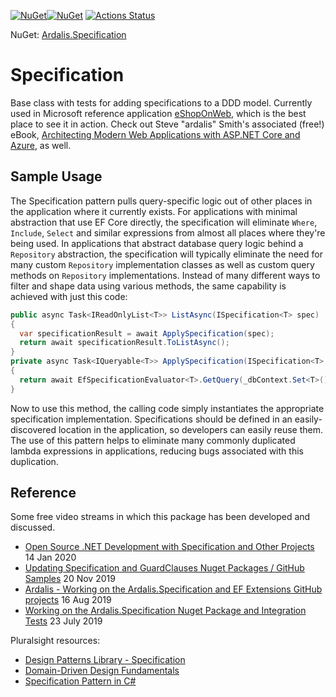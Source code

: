 
[![NuGet](https://img.shields.io/nuget/v/Ardalis.Specification.svg)](https://www.nuget.org/packages/Ardalis.Specification)[![NuGet](https://img.shields.io/nuget/dt/Ardalis.Specification.svg)](https://www.nuget.org/packages/Ardalis.Specification)
[![Actions Status](https://github.com/ardalis/specification/workflows/ASP.NET%20Core%20CI/badge.svg)](https://github.com/ardalis/specification/actions)

NuGet: [Ardalis.Specification](https://www.nuget.org/packages/Ardalis.Specification)

# Specification

Base class with tests for adding specifications to a DDD model. Currently used in Microsoft reference application [eShopOnWeb](https://github.com/dotnet-architecture/eShopOnWeb), which is the best place to see it in action. Check out Steve "ardalis" Smith's associated (free!) eBook, [Architecting Modern Web Applications with ASP.NET Core and Azure](https://aka.ms/webappebook), as well.

## Sample Usage

The Specification pattern pulls query-specific logic out of other places in the application where it currently exists. For applications with minimal abstraction that use EF Core directly, the specification will eliminate `Where`, `Include`, `Select` and similar expressions from almost all places where they're being used. In applications that abstract database query logic behind a `Repository` abstraction, the specification will typically eliminate the need for many custom `Repository` implementation classes as well as custom query methods on `Repository` implementations. Instead of many different ways to filter and shape data using various methods, the same capability is achieved with just this code:

```csharp
public async Task<IReadOnlyList<T>> ListAsync(ISpecification<T> spec)
{
  var specificationResult = await ApplySpecification(spec);
  return await specificationResult.ToListAsync();
}
private async Task<IQueryable<T>> ApplySpecification(ISpecification<T> spec)
{
  return await EfSpecificationEvaluator<T>.GetQuery(_dbContext.Set<T>().AsQueryable(), spec);
}
```

Now to use this method, the calling code simply instantiates the appropriate specification implementation. Specifications should be defined in an easily-discovered location in the application, so developers can easily reuse them. The use of this pattern helps to eliminate many commonly duplicated lambda expressions in applications, reducing bugs associated with this duplication.

## Reference

Some free video streams in which this package has been developed and discussed.

- [Open Source .NET Development with Specification and Other Projects](https://www.youtube.com/watch?v=zP_279p2D9w) 14 Jan 2020
- [Updating Specification and GuardClauses Nuget Packages / GitHub Samples](https://www.youtube.com/watch?v=kCeRJj2H1RQ) 20 Nov 2019
- [Ardalis - Working on the Ardalis.Specification and EF Extensions GitHub projects](https://www.youtube.com/watch?v=PbHic9Ndqoc) 16 Aug 2019
- [Working on the Ardalis.Specification Nuget Package and Integration Tests](https://www.youtube.com/watch?v=Ia3zb6-2LuY) 23 July 2019

Pluralsight resources:

- [Design Patterns Library - Specification](https://www.pluralsight.com/courses/patterns-library)
- [Domain-Driven Design Fundamentals](https://www.pluralsight.com/courses/domain-driven-design-fundamentals)
- [Specification Pattern in C#](https://www.pluralsight.com/courses/csharp-specification-pattern)
